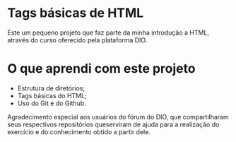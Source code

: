 # Tags básicas de HTML #
Este um pequeno projeto que faz parte da minha introdução a HTML, através do curso oferecido pela plataforma DIO.

# O que aprendi com este projeto # 
- Estrutura de diretórios;
- Tags básicas do HTML;
- Uso do Git e do Github.

Agradecimento especial aos usuários do fórum do DIO, que compartilharam seus respectivos repositórios queserviram de ajuda para a realização do exercício e do conhecimento obtido a partir dele.
